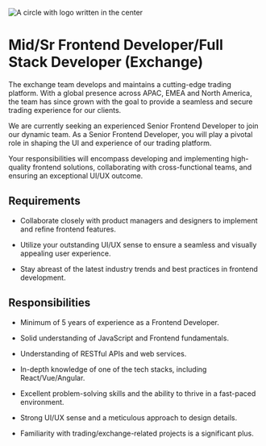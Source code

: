 ![A circle with logo written in the center](https://lh7-rt.googleusercontent.com/docsz/AD_4nXe4svlaHoNUeCDBIQnhpuQHGoKhs2vEirhiTAsbe2B6H7a0uuauRhzTGwcoapAHL7_PfFnI0hkAZ3h3yvfNy1p6OB-pabtC5emhTA5bCLfIBs27IwTNhquMvK5I5l1gfzwI80266w?key=0SyCjnrIk_kPUPJCu8vG8igd)

# Mid/Sr Frontend Developer/Full Stack Developer (Exchange)

The exchange team develops and maintains a cutting-edge trading platform. With a global presence across APAC, EMEA and North America, the team has since grown with the goal to provide a seamless and secure trading experience for our clients.

We are currently seeking an experienced Senior Frontend Developer to join our dynamic team. As a Senior Frontend Developer, you will play a pivotal role in shaping the UI and experience of our trading platform. 

Your responsibilities will encompass developing and implementing high-quality frontend solutions, collaborating with cross-functional teams, and ensuring an exceptional UI/UX outcome.

## Requirements

*   Collaborate closely with product managers and designers to implement and refine frontend features.
    
*   Utilize your outstanding UI/UX sense to ensure a seamless and visually appealing user experience.
    
*   Stay abreast of the latest industry trends and best practices in frontend development.
    

## Responsibilities

*   Minimum of 5 years of experience as a Frontend Developer.
    
*   Solid understanding of JavaScript and Frontend fundamentals.
    
*   Understanding of RESTful APIs and web services.
    
*   In-depth knowledge of one of the tech stacks, including React/Vue/Angular.
    
*   Excellent problem-solving skills and the ability to thrive in a fast-paced environment.
    
*   Strong UI/UX sense and a meticulous approach to design details.
    
*   Familiarity with trading/exchange-related projects is a significant plus.